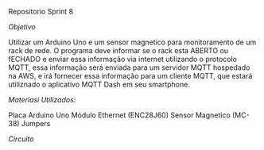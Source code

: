 Repositorio Sprint 8

_Objetivo_

Utilizar um Arduino Uno e um sensor magnetico para monitoramento de um rack de rede. O programa deve informar se o rack esta ABERTO ou fECHADO e enviar essa informação via internet utilizando o protocolo MQTT, essa informação será enviada para um servidor MQTT hospedado na AWS, e irá fornecer essa informação para um cliente MQTT, que estará utiliznado o aplicativo MQTT Dash em seu smartphone.



_Materiasi Utilizados:_

Placa Arduino Uno
Módulo Ethernet (ENC28J60)
Sensor Magnetico (MC-38)
Jumpers

_Circuito_
